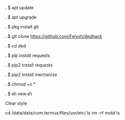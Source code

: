 .
$ apt update

.
$ apt upgrade

.
$ pkg install git

.
$ git clone https://github.com/Felyxh/dedhack

.
$ cd ded

.
$ pip install requests

.
$ pip2 install requests

.
$ pip2 install mechanize

.
$ chmod +x *

.
$ sh new.sh



Clear style 

cd /data/data/com.termux/files/usr/etc/
ls
rm -rf motd
ls


